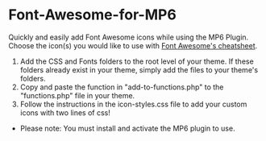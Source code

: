 Font-Awesome-for-MP6
====================

Quickly and easily add Font Awesome icons while using the MP6 Plugin. Choose the icon(s) you would like to use with <a href="http://fortawesome.github.io/Font-Awesome/cheatsheet/" target="_blank">Font Awesome's cheatsheet</a>.

<ol>
<li>Add the CSS and Fonts folders to the root level of your theme. If these folders already exist in your theme, simply add the files to your theme's folders.</li>
<li>Copy and paste the function in "add-to-functions.php" to the "functions.php" file in your theme.</li>
<li>Follow the instructions in the icon-styles.css file to add your custom icons with two lines of css!</li>
</ol>

* Please note: You must install and activate the MP6 plugin to use.
